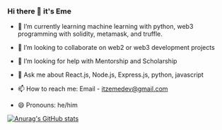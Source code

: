 ### Hi there 👋 it's Eme

- 🌱 I’m currently learning machine learning with python, web3 programming with solidity, metamask, and truffle.

- 👯 I’m looking to collaborate on web2 or web3 development projects

- 🤔 I’m looking for help with Mentorship and Scholarship

- 💬 Ask me about React.js, Node.js, Express.js, python, javascript

- 📫 How to reach me: Email - itzemedev@gmail.com

- 😄 Pronouns: he/him

[![Anurag's GitHub stats](https://github-readme-stats.vercel.app/api?username=Emedudu)](https://github.com/anuraghazra/github-readme-stats)
